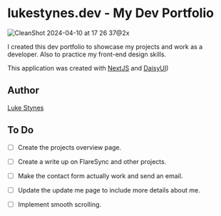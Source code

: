 # lukestynes.dev - My Dev Portfolio

![CleanShot 2024-04-10 at 17 26 37@2x](https://github.com/lukestynes/lukestynes.dev/assets/11674345/8aa7a90c-b347-4e3b-a083-58517d8d807b)



I created this dev portfolio to showcase my projects and work as a developer. Also to practice my front-end design skills.

This application was created with [NextJS](https://nextjs.org/) and [DaisyUI](https://daisyui.com/))

## Author

[Luke Stynes](https://github.com/lukestynes)

## To Do

- [ ] Create the projects overview page.
- [ ] Create a write up on FlareSync and other projects.
- [ ] Make the contact form actually work and send an email.
- [ ] Update the update me page to include more details about me.
- [ ] Implement smooth scrolling.

